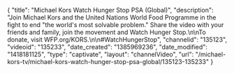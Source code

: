 {
    "title": "Michael Kors Watch Hunger Stop PSA (Global)",
    "description": "Join Michael Kors and the United Nations World Food Programme in the fight to end \"the world's most solvable problem.\" Share the video with your friends and family, join the movement and Watch Hunger Stop.\n\nTo donate, visit WFP.org\/KORS.\n\n#WatchHungerStop",
    "channelid": "135123",
    "videoid": "135233",
    "date_created": "1385969236",
    "date_modified": "1418181125",
    "type": "captivate",
    "layout": "channelVideo",
    "url": "\/michael-kors-tv\/michael-kors-watch-hunger-stop-psa-global\/135123-135233"
}